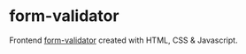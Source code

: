 # form-validator

Frontend [form-validator](https://paulinemarg.github.io/form-validator/) created with HTML, CSS & Javascript.
